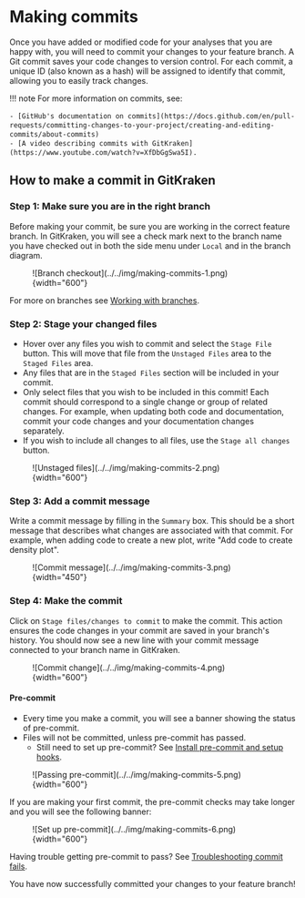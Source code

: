 # Making commits

Once you have added or modified code for your analyses that you are happy with, you will need to commit your changes to your feature branch.
A Git commit saves your code changes to version control.
For each commit, a unique ID (also known as a hash) will be assigned to identify that commit, allowing you to easily track changes.

!!! note
    For more information on commits, see:

    - [GitHub's documentation on commits](https://docs.github.com/en/pull-requests/committing-changes-to-your-project/creating-and-editing-commits/about-commits)
    - [A video describing commits with GitKraken](https://www.youtube.com/watch?v=XfDbGgSwa5I).

## How to make a commit in GitKraken

### Step 1: Make sure you are in the right branch

Before making your commit, be sure you are working in the correct feature branch.
In GitKraken, you will see a check mark next to the branch name you have checked out in both the side menu under `Local` and in the branch diagram.

<figure markdown="span">
    ![Branch checkout](../../img/making-commits-1.png){width="600"}
</figure>

For more on branches see [Working with branches](./working-with-branches.md).

### Step 2: Stage your changed files

- Hover over any files you wish to commit and select the `Stage File` button.
This will move that file from the `Unstaged Files` area to the `Staged Files` area.
- Any files that are in the `Staged Files` section will be included in your commit.
- Only select files that you wish to be included in this commit!
Each commit should correspond to a single change or group of related changes.
For example, when updating both code and documentation, commit your code changes and your documentation changes separately.
- If you wish to include all changes to all files, use the `Stage all changes` button.

<figure markdown="span">
    ![Unstaged files](../../img/making-commits-2.png){width="600"}
</figure>

### Step 3: Add a commit message

Write a commit message by filling in the `Summary` box.
This should be a short message that describes what changes are associated with that commit.
For example, when adding code to create a new plot, write "Add code to create density plot".

<figure markdown="span">
    ![Commit message](../../img/making-commits-3.png){width="450"}
</figure>

### Step 4: Make the commit

Click on `Stage files/changes to commit` to make the commit.
This action ensures the code changes in your commit are saved in your branch's history.
You should now see a new line with your commit message connected to your branch name in GitKraken.

<figure markdown="span">
    ![Commit change](../../img/making-commits-4.png){width="600"}
</figure>

#### Pre-commit

- Every time you make a commit, you will see a banner showing the status of pre-commit.
- Files will not be committed, unless pre-commit has passed.
    - Still need to set up pre-commit?
    See [Install pre-commit and setup hooks](STUB-LINK).


<figure markdown="span">
    ![Passing pre-commit](../../img/making-commits-5.png){width="600"}
</figure>


If you are making your first commit, the pre-commit checks may take longer and you will see the following banner:

<figure markdown="span">
    ![Set up pre-commit](../../img/making-commits-6.png){width="600"}
</figure>

Having trouble getting pre-commit to pass?
See [Troubleshooting commit fails](STUB-LINK).

You have now successfully committed your changes to your feature branch!
